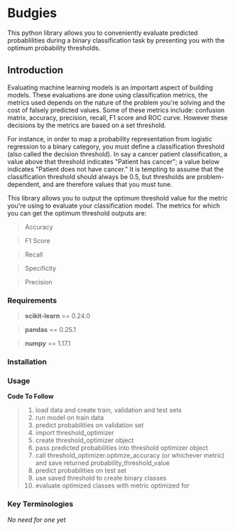 # Budgies
This python library allows you to conveniently evaluate predicted probablilities during a binary classification task by presenting you with the optimum probability thresholds.


## Introduction


Evaluating machine learning models is an important aspect of building models. These evaluations are done using classification metrics, the metrics used depends on the nature of the problem you're solving and the cost of falsely predicted values. Some of these metrics include: confusion matrix, accuracy, precision, recall, F1 score and ROC curve. However these decisions by the metrics are based on a set threshold. 

For instance, in order to map a probability representation from logistic regression to a binary category, you must define a classification threshold (also called the decision threshold). In say a cancer patient classification, a value above that threshold indicates "Patient has cancer"; a value below indicates "Patient does not have cancer." It is tempting to assume that the classification threshold should always be 0.5, but thresholds are problem-dependent, and are therefore values that you must tune.

This library allows you to output the optimum threshold value for the metric you're using to evaluate your classification model. The metrics for which you can get the optimum threshold outputs are: 
> Accuracy

> F1 Score

> Recall

> Specificity

> Precision


### Requirements
> **scikit-learn** == 0.24.0

> **pandas** == 0.25.1

> **numpy** == 1.17.1


### Installation



### Usage

**Code To Follow**

> 1. load data and create train, validation and test sets
> 2. run model on train data
> 3. predict probabilities on validation set
> 4. import threshold_optimizer
> 5. create threshold_optimizer object
> 6. pass predicted probabilities into threshold optimizer object
> 7. call threshold_optimizer.optimze_accuracy (or whichever metric) and save returned probability_threshold_value
> 8. predict probabilities on test set
> 9. use saved threshold to create binary classes
> 10. evaluate optimized classes with metric optimized for


### Key Terminologies
*No need for one yet*
